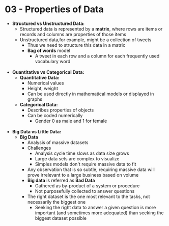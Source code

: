 # 03 - Properties of Data

* **Structured vs Unstructured Data:**
    * Structured data is represented by a **matrix**, where rows are items or records and columns are properties of those items
    * Unstructured data,for example, might be a collection of tweets
        * Thus we need to structure this data in a matrix
        * **Bag of words** model
            * A tweet in each row and a column for each frequently used vocabulary word
<br><br>
* **Quantitative vs Categorical Data:**
    * **Quantitative Data:**
        * Numerical values
        * Height, weight
        * Can be used directly in mathematical models or displayed in graphs
    * **Categorical Data:**
        * Describes properties of objects
        * Can be coded numerically
            * Gender 0 as male and 1 for female
<br><br>
* **Big Data vs Little Data:**
    * **Big Data**
        * Analysis of massive datasets
        * Challenges
            * Analysis cycle time slows as data size grows
            * Large data sets are complex to visualize
            * Simples models don't require massive data to fit
        * Any observation that is so subtle, requiring massive data will prove irrelevant to a large business based on volume
        * **Big data** is referred as **Bad Data**
            * Gathered as by-product of a system or procedure
            * Not purposefully collected to answer questions
        * The right dataset is the one most relevant to the tasks, not necessarily the biggest one
            * Seeking the right data to answer a given question is more important (and sometimes more adequated) than seeking the biggest dataset possible